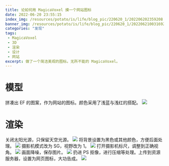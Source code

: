 ```yaml
---
title: 论如何用 MagicaVoxel 摸一个网站图标
date: 2022-06-20 23:55:15
index_img: /resources/potato/is/life/blog_pic/220620_1/202206202359208.jpg
banner_img: /resources/potato/is/life/blog_pic/220620_1/202206210031692.png
categories: "发现"
tags:
 - MagicaVoxel
 - 3D
 - 渲染
 - 设计
 - 网站
excerpt: 做了一个简洁美观的图标。无所不能的 MagicaVoxel。
---
```

# 模型
拼凑出 EF 的图案，作为网站的图标。颜色采用了浅蓝与浅红的搭配。
![](/resources/potato/is/life/blog_pic/220620_1/202206210002743.png)
# 渲染
关闭太阳光源，只保留天空光源。
![](/resources/potato/is/life/blog_pic/220620_1/202206210004411.png)
将背景设置为黑色或其他颜色，方便后面处理。
![](/resources/potato/is/life/blog_pic/220620_1/202206210004145.png)
摄影机模式改为 SG，视野改为 1。
![](/resources/potato/is/life/blog_pic/220620_1/202206261001542.png)
打开摄影机标尺，调整到正确视角。
![](/resources/potato/is/life/blog_pic/220620_1/202206210009704.png)
画面降噪，保存图片。
![](/resources/potato/is/life/blog_pic/220620_1/202206261001726.png)
扔进 PS 抠像，进行压缩等处理。上传到资源服务器，设置为网页图标，大功告成。
![](/resources/potato/is/life/blog_pic/220620_1/202206210013839.png)